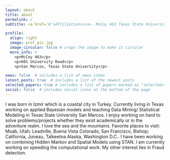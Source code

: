 ```yaml
---
layout: about
title: about
permalink: /
subtitle: <a href='#'>Affiliations</a>. McCoy 463 Texas State University rm84@txstate.edu .

profile:
  align: right
  image: prof_pic.jpg
  image_circular: false # crops the image to make it circular
  more_info: >
    <p>McCoy 463</p>
    <p>601 University Road</p>
    <p>San Marcos, Texas State University</p>

news: false  # includes a list of news items
latest_posts: true  # includes a list of the newest posts
selected_papers: true # includes a list of papers marked as "selected={true}"
social: false  # includes social icons at the bottom of the page
---
```


I was born in Izmir which is a coastal city in Turkey. Currently living in Texas working on applied Bayesian models and teaching Data Mining/ Statistical Modeling in Texas State University San Marcos. I enjoy working on hard to solve problems/projects whether they exist academically or in the adventure realm. I love the sea and the mountains. Favorite places to visit: Moab, Utah; Leadville, Buena Vista Colorado; San Francisco, Bishop; California, Juneau, Talkeetna Alaska, Washington D.C.. 
I have been working on combining Hidden Markov and Spatial Models using STAN. I am currently working on speeding the computational work. My other interest lies in Fraud detection. 

